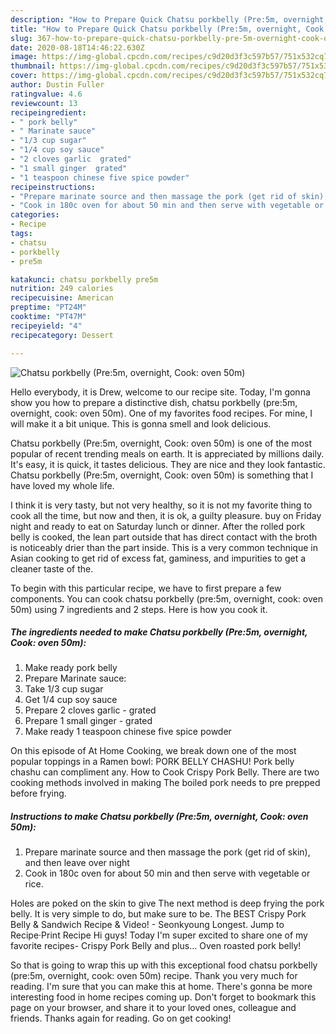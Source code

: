 ```yaml
---
description: "How to Prepare Quick Chatsu porkbelly (Pre:5m, overnight, Cook: oven 50m)"
title: "How to Prepare Quick Chatsu porkbelly (Pre:5m, overnight, Cook: oven 50m)"
slug: 367-how-to-prepare-quick-chatsu-porkbelly-pre-5m-overnight-cook-oven-50m
date: 2020-08-18T14:46:22.630Z
image: https://img-global.cpcdn.com/recipes/c9d20d3f3c597b57/751x532cq70/chatsu-porkbelly-pre5m-overnight-cook-oven-50m-recipe-main-photo.jpg
thumbnail: https://img-global.cpcdn.com/recipes/c9d20d3f3c597b57/751x532cq70/chatsu-porkbelly-pre5m-overnight-cook-oven-50m-recipe-main-photo.jpg
cover: https://img-global.cpcdn.com/recipes/c9d20d3f3c597b57/751x532cq70/chatsu-porkbelly-pre5m-overnight-cook-oven-50m-recipe-main-photo.jpg
author: Dustin Fuller
ratingvalue: 4.6
reviewcount: 13
recipeingredient:
- " pork belly"
- " Marinate sauce"
- "1/3 cup sugar"
- "1/4 cup soy sauce"
- "2 cloves garlic  grated"
- "1 small ginger  grated"
- "1 teaspoon chinese five spice powder"
recipeinstructions:
- "Prepare marinate source and then massage the pork (get rid of skin), and then leave over night"
- "Cook in 180c oven for about 50 min and then serve with vegetable or rice."
categories:
- Recipe
tags:
- chatsu
- porkbelly
- pre5m

katakunci: chatsu porkbelly pre5m 
nutrition: 249 calories
recipecuisine: American
preptime: "PT24M"
cooktime: "PT47M"
recipeyield: "4"
recipecategory: Dessert

---
```



![Chatsu porkbelly (Pre:5m, overnight, Cook: oven 50m)](https://img-global.cpcdn.com/recipes/c9d20d3f3c597b57/751x532cq70/chatsu-porkbelly-pre5m-overnight-cook-oven-50m-recipe-main-photo.jpg)

Hello everybody, it is Drew, welcome to our recipe site. Today, I'm gonna show you how to prepare a distinctive dish, chatsu porkbelly (pre:5m, overnight, cook: oven 50m). One of my favorites food recipes. For mine, I will make it a bit unique. This is gonna smell and look delicious.

Chatsu porkbelly (Pre:5m, overnight, Cook: oven 50m) is one of the most popular of recent trending meals on earth. It is appreciated by millions daily. It's easy, it is quick, it tastes delicious. They are nice and they look fantastic. Chatsu porkbelly (Pre:5m, overnight, Cook: oven 50m) is something that I have loved my whole life.

I think it is very tasty, but not very healthy, so it is not my favorite thing to cook all the time, but now and then, it is ok, a guilty pleasure. buy on Friday night and ready to eat on Saturday lunch or dinner. After the rolled pork belly is cooked, the lean part outside that has direct contact with the broth is noticeably drier than the part inside. This is a very common technique in Asian cooking to get rid of excess fat, gaminess, and impurities to get a cleaner taste of the.


To begin with this particular recipe, we have to first prepare a few components. You can cook chatsu porkbelly (pre:5m, overnight, cook: oven 50m) using 7 ingredients and 2 steps. Here is how you cook it.

<!--inarticleads1-->

##### The ingredients needed to make Chatsu porkbelly (Pre:5m, overnight, Cook: oven 50m):

1. Make ready  pork belly
1. Prepare  Marinate sauce:
1. Take 1/3 cup sugar
1. Get 1/4 cup soy sauce
1. Prepare 2 cloves garlic - grated
1. Prepare 1 small ginger - grated
1. Make ready 1 teaspoon chinese five spice powder


On this episode of At Home Cooking, we break down one of the most popular toppings in a Ramen bowl: PORK BELLY CHASHU! Pork belly chashu can compliment any. How to Cook Crispy Pork Belly. There are two cooking methods involved in making The boiled pork needs to pre prepped before frying. 

<!--inarticleads2-->

##### Instructions to make Chatsu porkbelly (Pre:5m, overnight, Cook: oven 50m):

1. Prepare marinate source and then massage the pork (get rid of skin), and then leave over night
1. Cook in 180c oven for about 50 min and then serve with vegetable or rice.


Holes are poked on the skin to give The next method is deep frying the pork belly. It is very simple to do, but make sure to be. The BEST Crispy Pork Belly &amp; Sandwich Recipe &amp; Video! - Seonkyoung Longest. Jump to Recipe·Print Recipe Hi guys! Today I&#39;m super excited to share one of my favorite recipes- Crispy Pork Belly and plus… Oven roasted pork belly! 

So that is going to wrap this up with this exceptional food chatsu porkbelly (pre:5m, overnight, cook: oven 50m) recipe. Thank you very much for reading. I'm sure that you can make this at home. There's gonna be more interesting food in home recipes coming up. Don't forget to bookmark this page on your browser, and share it to your loved ones, colleague and friends. Thanks again for reading. Go on get cooking!
